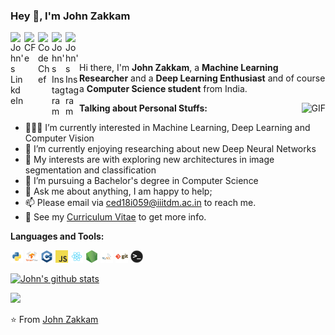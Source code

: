### Hey 👋, I'm John Zakkam

<a href="https://www.linkedin.com/in/johnzakkam/" target="_blank">
  <img align="left" alt="John's LinkdeIn" width="22px" src="https://cdn.jsdelivr.net/npm/simple-icons@3.1.0/icons/linkedin.svg" />
</a>
<a href="https://codeforces.com/profile/imreallyjohn" target="_blank">
  <img align="left" alt="CFe" width="22px" src="https://cdn.jsdelivr.net/npm/simple-icons@3.1.0/icons/codeforces.svg" />
</a>
</a>
<a href="https://www.codechef.com/users/imreally_john" target="_blank">
  <img align="left" alt="CodeChef" width="22px" src="https://cdn.jsdelivr.net/npm/simple-icons@3.1.0/icons/codechef.svg" />
</a>
<a href="https://www.instagram.com/johnzakkam/" target="_blank">
  <img align="left" alt="John's Instagram" width="22px" src="https://cdn.jsdelivr.net/npm/simple-icons@v3/icons/instagram.svg" />
</a>
<a href="https://www.facebook.com/profile.php?id=100029428597945" target="_blank">
  <img align="left" alt="John's Instagram" width="22px" src="https://cdn.jsdelivr.net/npm/simple-icons@v3/icons/facebook.svg" />
</a>

<br />
<br />

Hi there, I'm **John Zakkam**, a **Machine Learning Researcher** and a **Deep Learning Enthusiast** and of course a **Computer Science student** from India.

<img align="right" alt="GIF" src="https://i.pinimg.com/originals/e4/26/70/e426702edf874b181aced1e2fa5c6cde.gif" />

**Talking about Personal Stuffs:**

- 👨🏽‍💻 I’m currently interested in Machine Learning, Deep Learning and Computer Vision
- 🌱 I’m currently enjoying researching about new Deep Neural Networks  
- 🤔 My interests are with exploring new architectures in image segmentation and classification
- 💼 I’m pursuing a Bachelor's degree in Computer Science
- 💬 Ask me about anything, I am happy to help;
- 📫 Please email via ced18i059@iiitdm.ac.in to reach me.
- 📝 See my [Curriculum Vitae](https://drive.google.com/file/d/11c6zpb09Uke9q4SmQqpZFff1RUdXaoS3/view?usp=sharing) to get more info.


**Languages and Tools:**  

<code><img height="20" src="https://raw.githubusercontent.com/github/explore/80688e429a7d4ef2fca1e82350fe8e3517d3494d/topics/python/python.png"></code>
<code><img height="20" src="https://raw.githubusercontent.com/github/explore/80688e429a7d4ef2fca1e82350fe8e3517d3494d/topics/tensorflow/tensorflow.png"></code>
<code><img height="20" src="https://raw.githubusercontent.com/github/explore/80688e429a7d4ef2fca1e82350fe8e3517d3494d/topics/cpp/cpp.png"></code>
<code><img height="20" src="https://raw.githubusercontent.com/github/explore/80688e429a7d4ef2fca1e82350fe8e3517d3494d/topics/javascript/javascript.png"></code>
<code><img height="20" src="https://raw.githubusercontent.com/github/explore/80688e429a7d4ef2fca1e82350fe8e3517d3494d/topics/react/react.png"></code>
<code><img height="20" src="https://raw.githubusercontent.com/github/explore/80688e429a7d4ef2fca1e82350fe8e3517d3494d/topics/nodejs/nodejs.png"></code>
<code><img height="20" src="https://raw.githubusercontent.com/github/explore/80688e429a7d4ef2fca1e82350fe8e3517d3494d/topics/mysql/mysql.png"></code>
<code><img height="20" src="https://raw.githubusercontent.com/github/explore/80688e429a7d4ef2fca1e82350fe8e3517d3494d/topics/git/git.png"></code>
<code><img height="20" src="https://raw.githubusercontent.com/github/explore/80688e429a7d4ef2fca1e82350fe8e3517d3494d/topics/terminal/terminal.png"></code>

[![John's github stats](https://github-readme-stats.vercel.app/api?username=imjohnzakkam)](https://github.com/imjohnzakkam/github-readme-stats)

![](https://komarev.com/ghpvc/?username=imjohnzakkam&style=flat-square)

⭐️ From [John Zakkam](https://github.com/imjohnzakkam)
